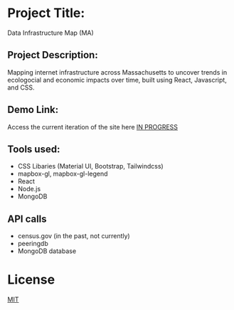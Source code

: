 # Project Title:

Data Infrastructure Map (MA)

## Project Description: 

Mapping internet infrastructure across Massachusetts to uncover trends in ecologocial and economic impacts over time, built using React, Javascript, and CSS.

## Demo Link:

Access the current iteration of the site here [IN PROGRESS](https://data-infr-map.onrender.com/map)

## Tools used:

- CSS Libaries (Material UI, Bootstrap, Tailwindcss)
- mapbox-gl, mapbox-gl-legend
- React
- Node.js
- MongoDB

## API calls

- census.gov (in the past, not currently)
- peeringdb 
- MongoDB database

# License

[MIT](https://choosealicense.com/licenses/mit/)
